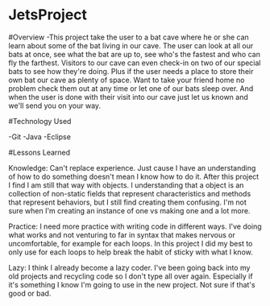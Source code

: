 # JetsProject

#Overview
-This project take the user to a bat cave where he or she can learn about some of the bat living in our cave. The user can look at all our bats
at once, see what the bat are up to, see who's the fastest and who can fly the farthest. Visitors to our cave can even check-in on two of our special
bats to see how they're doing. Plus if the user needs a place to store their own bat our cave as plenty of space. Want to take your friend home no 
problem check them out at any time or let one of our bats sleep over. And when the user is done with their visit into our cave just let us known and we'll
send you on your way.

#Technology Used

 -Git
 -Java
 -Eclipse

#Lessons Learned

Knowledge: Can't replace experience. Just cause I have an understanding of how to do something doesn't mean I know how to do it. After this project
I find I am still that way with objects. I understanding that a object is an collection of non-static fields that represent characteristics and methods
that represent behaviors, but I still find creating them confusing. I'm not sure when I'm creating an instance of one vs making one and a lot more.

Practice: I need more practice with writing code in different ways. I've doing what works and not venturing to far in syntax that makes nervous or 
uncomfortable, for example for each loops. In this project I did my best to only use for each loops to help break the habit of sticky with what I 
know.

Lazy: I think I already become a lazy coder. I've been going back into my old projects and recycling code so I don't type all over again. Especially if
it's something I know I'm going to use in the new project. Not sure if that's good or bad. 


